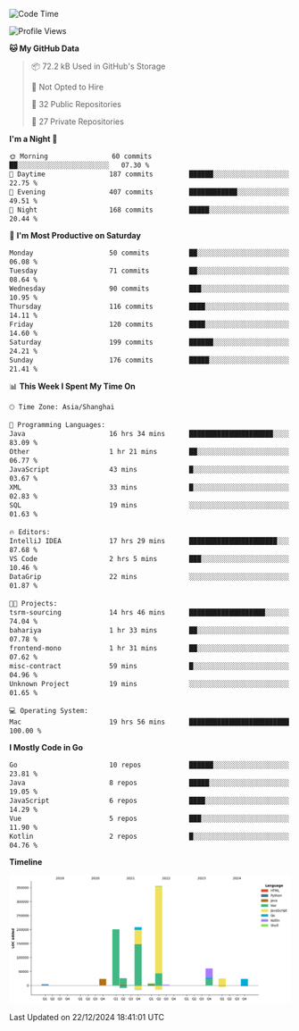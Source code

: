 <!--START_SECTION:waka-->
![Code Time](http://img.shields.io/badge/Code%20Time-2%2C999%20hrs%2020%20mins-blue)

![Profile Views](http://img.shields.io/badge/Profile%20Views-0-blue)

**🐱 My GitHub Data** 

> 📦 72.2 kB Used in GitHub's Storage 
 > 
> 🚫 Not Opted to Hire
 > 
> 📜 32 Public Repositories 
 > 
> 🔑 27 Private Repositories 
 > 
**I'm a Night 🦉** 

```text
🌞 Morning                60 commits          ██░░░░░░░░░░░░░░░░░░░░░░░   07.30 % 
🌆 Daytime                187 commits         ██████░░░░░░░░░░░░░░░░░░░   22.75 % 
🌃 Evening                407 commits         ████████████░░░░░░░░░░░░░   49.51 % 
🌙 Night                  168 commits         █████░░░░░░░░░░░░░░░░░░░░   20.44 % 
```
📅 **I'm Most Productive on Saturday** 

```text
Monday                   50 commits          ██░░░░░░░░░░░░░░░░░░░░░░░   06.08 % 
Tuesday                  71 commits          ██░░░░░░░░░░░░░░░░░░░░░░░   08.64 % 
Wednesday                90 commits          ███░░░░░░░░░░░░░░░░░░░░░░   10.95 % 
Thursday                 116 commits         ████░░░░░░░░░░░░░░░░░░░░░   14.11 % 
Friday                   120 commits         ████░░░░░░░░░░░░░░░░░░░░░   14.60 % 
Saturday                 199 commits         ██████░░░░░░░░░░░░░░░░░░░   24.21 % 
Sunday                   176 commits         █████░░░░░░░░░░░░░░░░░░░░   21.41 % 
```


📊 **This Week I Spent My Time On** 

```text
🕑︎ Time Zone: Asia/Shanghai

💬 Programming Languages: 
Java                     16 hrs 34 mins      █████████████████████░░░░   83.09 % 
Other                    1 hr 21 mins        ██░░░░░░░░░░░░░░░░░░░░░░░   06.77 % 
JavaScript               43 mins             █░░░░░░░░░░░░░░░░░░░░░░░░   03.67 % 
XML                      33 mins             █░░░░░░░░░░░░░░░░░░░░░░░░   02.83 % 
SQL                      19 mins             ░░░░░░░░░░░░░░░░░░░░░░░░░   01.63 % 

🔥 Editors: 
IntelliJ IDEA            17 hrs 29 mins      ██████████████████████░░░   87.68 % 
VS Code                  2 hrs 5 mins        ███░░░░░░░░░░░░░░░░░░░░░░   10.46 % 
DataGrip                 22 mins             ░░░░░░░░░░░░░░░░░░░░░░░░░   01.87 % 

🐱‍💻 Projects: 
tsrm-sourcing            14 hrs 46 mins      ███████████████████░░░░░░   74.04 % 
bahariya                 1 hr 33 mins        ██░░░░░░░░░░░░░░░░░░░░░░░   07.78 % 
frontend-mono            1 hr 31 mins        ██░░░░░░░░░░░░░░░░░░░░░░░   07.62 % 
misc-contract            59 mins             █░░░░░░░░░░░░░░░░░░░░░░░░   04.96 % 
Unknown Project          19 mins             ░░░░░░░░░░░░░░░░░░░░░░░░░   01.65 % 

💻 Operating System: 
Mac                      19 hrs 56 mins      █████████████████████████   100.00 % 
```

**I Mostly Code in Go** 

```text
Go                       10 repos            ██████░░░░░░░░░░░░░░░░░░░   23.81 % 
Java                     8 repos             █████░░░░░░░░░░░░░░░░░░░░   19.05 % 
JavaScript               6 repos             ████░░░░░░░░░░░░░░░░░░░░░   14.29 % 
Vue                      5 repos             ███░░░░░░░░░░░░░░░░░░░░░░   11.90 % 
Kotlin                   2 repos             █░░░░░░░░░░░░░░░░░░░░░░░░   04.76 % 
```



**Timeline**

![Lines of Code chart](https://raw.githubusercontent.com/youtiaoguagua/youtiaoguagua/master/assets/bar_graph.png)


 Last Updated on 22/12/2024 18:41:01 UTC
<!--END_SECTION:waka-->